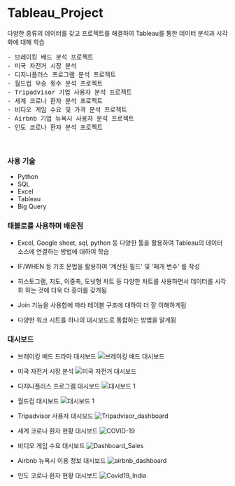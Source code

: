 # Tableau_Project

다양한 종류의 데이터를 갖고 프로젝트를 해결하여 Tableau를 통한 데이터 분석과 시각화에 대해 학습

<pre>
- 브레이킹 배드 분석 프로젝트
- 미국 자전거 시장 분석
- 디지니플러스 프로그램 분석 프로젝트
- 월드컵 우승 횟수 분석 프로젝트
- Tripadvisor 기업 사용자 분석 프로젝트
- 세계 코로나 환자 분석 프로젝트
- 비디오 게임 수요 및 가격 분석 프로젝트
- Airbnb 기업 뉴욕시 사용자 분석 프로젝트
- 인도 코로나 환자 분석 프로젝트


</pre> 

### 사용 기술
- Python
- SQL
- Excel
- Tableau
- Big Query

### 태블로를 사용하며 배운점

- Excel, Google sheet, sql, python 등 다양한 툴을 활용하여 Tableau의 데이터 소스에 연결하는 방법에 대하여 학습

- IF/WHEN 등 기초 문법을 활용하여 '계산된 필드' 및 '매개 변수' 를 작성

- 히스토그램, 지도, 이중축, 도넛형 차트 등 다양한 차트를 사용하면서 데이터를 시각화 하는 것에 더욱 더 흥미를 갖게됨
  
- Join 기능을 사용함에 따라 테이블 구조에 대하여 더 잘 이해하게됨

- 다양한 워크 시트를 하나의 대시보드로 통합하는 방법을 알게됨


### 대시보드
- 브레이킹 배드 드라마 대시보드
![브레이킹 배드 대시보드](https://github.com/YoungMinSW/Tableau_Project/assets/109095108/2452e5db-e26f-4fe3-a191-1592eaf9de8b)

- 미국 자전거 시장 분석
![미국 자전거 대시보드](https://user-images.githubusercontent.com/109095108/235086297-d9bac66c-3d28-4d09-a799-96a4cb5c389f.png)

- 디지니플러스 프로그램 대시보드
![대시보드 1](https://user-images.githubusercontent.com/109095108/234779723-8ccaec9e-a22a-4933-9e9c-d813dcc1add8.png)

- 월드컵 대시보드
![대시보드 1](https://user-images.githubusercontent.com/109095108/234732614-57f040ab-24ad-4779-bb03-0ed83a14b88c.png)

- Tripadvisor 사용자 대시보드
![Tripadvisor_dashboard](https://user-images.githubusercontent.com/109095108/234732344-84fbabd4-4ab7-4228-9a07-079b4c9a8bbd.png)

- 세계 코로나 환자 현황 대시보드
![COVID-19](https://user-images.githubusercontent.com/109095108/234742575-a7f728dc-11f8-488b-805a-4e772c1b6e52.png)

- 비디오 게임 수요 대시보드
![Dashboard_Sales](https://user-images.githubusercontent.com/109095108/234739909-243b1681-57bf-4ccb-9748-682cfa4f1165.png)

- Airbnb 뉴욕시 이용 정보 대시보드
![airbnb_dashboard](https://user-images.githubusercontent.com/109095108/234732652-1ae35886-bb7d-46cd-b7d7-18d4eb5db8b6.png)

- 인도 코로나 환자 현황 대시보드
![Covid19_India](https://user-images.githubusercontent.com/109095108/234732897-1cd4b9b0-78fd-466b-a6e9-6c3668a0b824.png)







